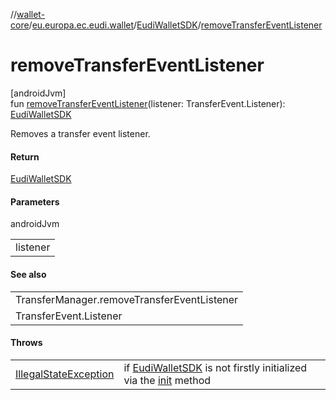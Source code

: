//[wallet-core](../../../index.md)/[eu.europa.ec.eudi.wallet](../index.md)/[EudiWalletSDK](index.md)/[removeTransferEventListener](remove-transfer-event-listener.md)

# removeTransferEventListener

[androidJvm]\
fun [removeTransferEventListener](remove-transfer-event-listener.md)(listener: TransferEvent.Listener): [EudiWalletSDK](index.md)

Removes a transfer event listener.

#### Return

[EudiWalletSDK](index.md)

#### Parameters

androidJvm

| |
|---|
| listener |

#### See also

| |
|---|
| TransferManager.removeTransferEventListener |
| TransferEvent.Listener |

#### Throws

| | |
|---|---|
| [IllegalStateException](https://kotlinlang.org/api/latest/jvm/stdlib/kotlin/-illegal-state-exception/index.html) | if [EudiWalletSDK](index.md) is not firstly initialized via the [init](init.md) method |
